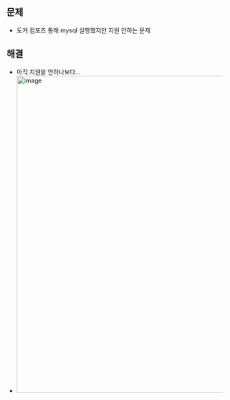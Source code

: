 ## 문제
- 도커 컴포즈 통해 mysql 실행했지만 지원 안하는 문제

## 해결
- 아직 지원을 안하나보다...
- <img width="738" alt="image" src="https://user-images.githubusercontent.com/61215550/184303411-5773d652-1fe4-46ff-ad98-e4efadc84291.png">
